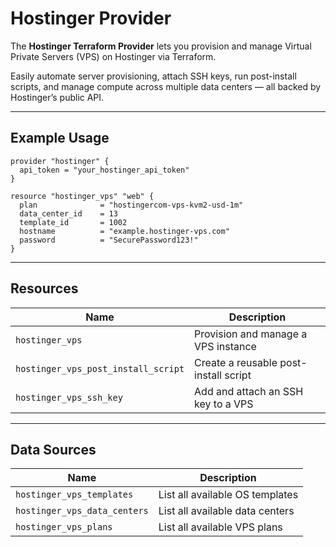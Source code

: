 # Hostinger Provider

The **Hostinger Terraform Provider** lets you provision and manage Virtual Private Servers (VPS) on Hostinger via Terraform.

Easily automate server provisioning, attach SSH keys, run post-install scripts, and manage compute across multiple data centers — all backed by Hostinger’s public API.

---

## Example Usage

```hcl
provider "hostinger" {
  api_token = "your_hostinger_api_token"
}

resource "hostinger_vps" "web" {
  plan              = "hostingercom-vps-kvm2-usd-1m"
  data_center_id    = 13
  template_id       = 1002
  hostname          = "example.hostinger-vps.com"
  password          = "SecurePassword123!"
}
```

---

## Resources

| Name | Description |
|------|-------------|
| `hostinger_vps` | Provision and manage a VPS instance |
| `hostinger_vps_post_install_script` | Create a reusable post-install script |
| `hostinger_vps_ssh_key` | Add and attach an SSH key to a VPS |

---

## Data Sources

| Name | Description |
|------|-------------|
| `hostinger_vps_templates` | List all available OS templates |
| `hostinger_vps_data_centers` | List all available data centers |
| `hostinger_vps_plans` | List all available VPS plans |

